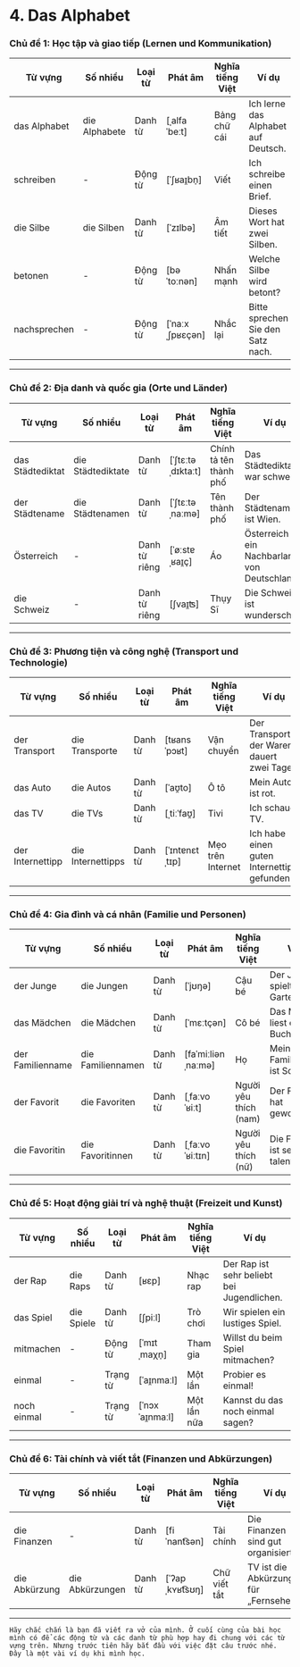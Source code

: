 # 4. Das Alphabet
### **Chủ đề 1: Học tập và giao tiếp (Lernen und Kommunikation)**

| **Từ vựng**  | **Số nhiều**  | **Loại từ** | **Phát âm**     | **Nghĩa tiếng Việt** | **Ví dụ**                           |
| ------------ | ------------- | ----------- | --------------- | -------------------- | ----------------------------------- |
| das Alphabet | die Alphabete | Danh từ     | [ˌalfaˈbeːt]    | Bảng chữ cái         | Ich lerne das Alphabet auf Deutsch. |
| schreiben    | -             | Động từ     | [ˈʃʁaɪ̯bn̩]     | Viết                 | Ich schreibe einen Brief.           |
| die Silbe    | die Silben    | Danh từ     | [ˈzɪlbə]        | Âm tiết              | Dieses Wort hat zwei Silben.        |
| betonen      | -             | Động từ     | [bəˈtoːnən]     | Nhấn mạnh            | Welche Silbe wird betont?           |
| nachsprechen | -             | Động từ     | [ˈnaːxˌʃpʁɛçən] | Nhắc lại             | Bitte sprechen Sie den Satz nach.   |

---

### **Chủ đề 2: Địa danh và quốc gia (Orte und Länder)**

|**Từ vựng**|**Số nhiều**|**Loại từ**|**Phát âm**|**Nghĩa tiếng Việt**|**Ví dụ**|
|---|---|---|---|---|---|
|das Städtediktat|die Städtediktate|Danh từ|[ˈʃtɛːtəˌdɪktaːt]|Chính tả tên thành phố|Das Städtediktat war schwer.|
|der Städtename|die Städtenamen|Danh từ|[ˈʃtɛːtəˌnaːmə]|Tên thành phố|Der Städtename ist Wien.|
|Österreich|-|Danh từ riêng|[ˈøːstɐˌʁaɪ̯ç]|Áo|Österreich ist ein Nachbarland von Deutschland.|
|die Schweiz|-|Danh từ riêng|[ʃvaɪ̯ʦ]|Thụy Sĩ|Die Schweiz ist wunderschön.|

---

### **Chủ đề 3: Phương tiện và công nghệ (Transport und Technologie)**

|**Từ vựng**|**Số nhiều**|**Loại từ**|**Phát âm**|**Nghĩa tiếng Việt**|**Ví dụ**|
|---|---|---|---|---|---|
|der Transport|die Transporte|Danh từ|[tʁansˈpɔʁt]|Vận chuyển|Der Transport der Waren dauert zwei Tage.|
|das Auto|die Autos|Danh từ|[ˈaʊ̯to]|Ô tô|Mein Auto ist rot.|
|das TV|die TVs|Danh từ|[ˌtiːˈfaʊ̯]|Tivi|Ich schaue TV.|
|der Internettipp|die Internettipps|Danh từ|[ˈɪntɐnɛtˌtɪp]|Mẹo trên Internet|Ich habe einen guten Internettipp gefunden.|

---

### **Chủ đề 4: Gia đình và cá nhân (Familie und Personen)**

|**Từ vựng**|**Số nhiều**|**Loại từ**|**Phát âm**|**Nghĩa tiếng Việt**|**Ví dụ**|
|---|---|---|---|---|---|
|der Junge|die Jungen|Danh từ|[ˈjʊŋə]|Cậu bé|Der Junge spielt im Garten.|
|das Mädchen|die Mädchen|Danh từ|[ˈmɛːtçən]|Cô bé|Das Mädchen liest ein Buch.|
|der Familienname|die Familiennamen|Danh từ|[faˈmiːliənˌnaːmə]|Họ|Mein Familienname ist Schmidt.|
|der Favorit|die Favoriten|Danh từ|[ˌfaːvoˈʁiːt]|Người yêu thích (nam)|Der Favorit hat gewonnen.|
|die Favoritin|die Favoritinnen|Danh từ|[ˌfaːvoˈʁiːtɪn]|Người yêu thích (nữ)|Die Favoritin ist sehr talentiert.|

---

### **Chủ đề 5: Hoạt động giải trí và nghệ thuật (Freizeit und Kunst)**

|**Từ vựng**|**Số nhiều**|**Loại từ**|**Phát âm**|**Nghĩa tiếng Việt**|**Ví dụ**|
|---|---|---|---|---|---|
|der Rap|die Raps|Danh từ|[ʁɛp]|Nhạc rap|Der Rap ist sehr beliebt bei Jugendlichen.|
|das Spiel|die Spiele|Danh từ|[ʃpiːl]|Trò chơi|Wir spielen ein lustiges Spiel.|
|mitmachen|-|Động từ|[ˈmɪtˌmaχn̩]|Tham gia|Willst du beim Spiel mitmachen?|
|einmal|-|Trạng từ|[ˈaɪ̯nmaːl]|Một lần|Probier es einmal!|
|noch einmal|-|Trạng từ|[ˈnɔx ˈaɪ̯nmaːl]|Một lần nữa|Kannst du das noch einmal sagen?|

---

### **Chủ đề 6: Tài chính và viết tắt (Finanzen und Abkürzungen)**

| **Từ vựng**   | **Số nhiều**    | **Loại từ** | **Phát âm**     | **Nghĩa tiếng Việt** | **Ví dụ**                             |
| ------------- | --------------- | ----------- | --------------- | -------------------- | ------------------------------------- |
| die Finanzen  | -               | Danh từ     | [fiˈnant͡sən]   | Tài chính            | Die Finanzen sind gut organisiert.    |
| die Abkürzung | die Abkürzungen | Danh từ     | [ˈʔapˌkʏʁt͡sʊŋ] | Chữ viết tắt         | TV ist die Abkürzung für „Fernsehen“. |

---
`Hãy chắc chắn là bạn đã viết ra vở của mình. Ở cuối cùng của bài học mình có để các động từ và các danh từ phù hợp hay đi chung với các từ vựng trên. Nhưng trước tiên hãy bắt đầu với việc đặt câu trước nhé. Đây là một vài ví dụ khi mình học. `
